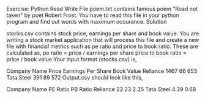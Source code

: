Exercise: Python Read Write File
poem.txt contains famous poem "Road not taken" by poet Robert Frost. You have to read this file in your python program and find out words with maximum occurance.
Solution

stocks.csv contains stock price, earnings per share and book value. You are writing a stock market application that will process this file and create a new file with financial metrics such as pe ratio and price to book ratio. These are calculated as,
pe ratio = price / earnings per share
price to book ratio = price / book value
Your input format (stocks.csv) is,

Company Name	Price	Earnings Per Share	Book Value
Reliance	1467	66	653
Tata Steel	391	89	572
Output.csv should look like this,

Company Name	PE Ratio	PB Ratio
Reliance	22.23	2.25
Tata Steel	4.39	0.68